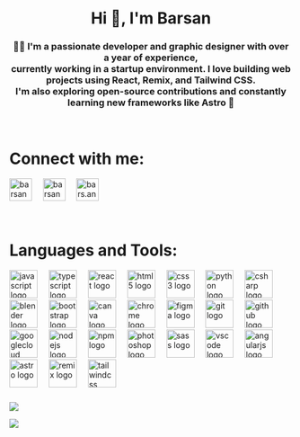 <h1 align="center">Hi 👋, I'm Barsan</h1>
<h3 align="center">
  👨‍💻 I'm a passionate <strong>developer and graphic designer</strong> with over a year of experience,<br>  currently working in a startup environment.
  I love building web projects using <strong>React, Remix, and Tailwind CSS</strong>.<br>
  I'm also exploring open-source contributions and constantly learning new frameworks like <strong>Astro</strong> 🚀
</h3>
<br>

<h1 align="left" >Connect with me:</h1>
<p align="left">
<a href="https://twitter.com/barsanchoolur" target="blank"><img align="center" src="https://raw.githubusercontent.com/rahuldkjain/github-profile-readme-generator/master/src/images/icons/Social/twitter.svg" alt="barsanchoolur" height="40" width="40" /></a>&nbsp;&nbsp;&nbsp;&nbsp; 
<a href="https://linkedin.com/in/barsanchoolur/" target="blank"><img align="center" src="https://raw.githubusercontent.com/rahuldkjain/github-profile-readme-generator/master/src/images/icons/Social/linked-in-alt.svg" alt="barsanchoolur/" height="40" width="40" /></a>&nbsp;&nbsp;&nbsp;&nbsp; 
<a href="https://instagram.com/bars.an._" target="blank"><img align="center" src="https://raw.githubusercontent.com/rahuldkjain/github-profile-readme-generator/master/src/images/icons/Social/instagram.svg" alt="bars.an._" height="40" width="40" /></a>
</p>
<br>
<h1 align="left" >Languages and Tools:</h1>
<p  align="left" mr="20"> 
 <div align="left">
  <img src="https://cdn.jsdelivr.net/gh/devicons/devicon/icons/javascript/javascript-original.svg" height="50" width="50" alt="javascript logo"  />
  <img width="12" />
  <img src="https://cdn.jsdelivr.net/gh/devicons/devicon/icons/typescript/typescript-original.svg" height="50" width="50" alt="typescript logo"  />
  <img width="12" />
  <img src="https://cdn.jsdelivr.net/gh/devicons/devicon/icons/react/react-original.svg" height="50" width="50" alt="react logo"  />
  <img width="12" />
  <img src="https://cdn.jsdelivr.net/gh/devicons/devicon/icons/html5/html5-original.svg" height="50" width="50" alt="html5 logo"  />
  <img width="12" />
  <img src="https://cdn.jsdelivr.net/gh/devicons/devicon/icons/css3/css3-original.svg" height="50" width="50" alt="css3 logo"  />
  <img width="12" />
  <img src="https://cdn.jsdelivr.net/gh/devicons/devicon/icons/python/python-original.svg" height="50" width="50" alt="python logo"  />
  <img width="12" />
  <img src="https://cdn.jsdelivr.net/gh/devicons/devicon/icons/csharp/csharp-original.svg" height="50" width="50" alt="csharp logo"  />
  <img width="12" />
  <img src="https://cdn.jsdelivr.net/gh/devicons/devicon/icons/blender/blender-original.svg" height="50" width="50" alt="blender logo"  />
  <img width="12" />
  <img src="https://cdn.jsdelivr.net/gh/devicons/devicon/icons/bootstrap/bootstrap-original.svg" height="50" width="50" alt="bootstrap logo"  />
  <img width="12" />
  <img src="https://cdn.jsdelivr.net/gh/devicons/devicon/icons/canva/canva-original.svg" height="50" width="50" alt="canva logo"  />
  <img width="12" />
  <img src="https://cdn.jsdelivr.net/gh/devicons/devicon/icons/chrome/chrome-original.svg" height="50" width="50" alt="chrome logo"  />
  <img width="12" />
  <img src="https://cdn.jsdelivr.net/gh/devicons/devicon/icons/figma/figma-original.svg" height="50" width="50" alt="figma logo"  />
  <img width="12" />
  <img src="https://cdn.jsdelivr.net/gh/devicons/devicon/icons/git/git-original.svg" height="50" width="50" alt="git logo"  />
  <img width="12" />
  <img src="https://cdn.jsdelivr.net/gh/devicons/devicon/icons/github/github-original.svg" height="50" width="50" alt="github logo"  />
  <img width="12" />
  <img src="https://cdn.jsdelivr.net/gh/devicons/devicon/icons/googlecloud/googlecloud-original.svg" height="50" width="50" alt="googlecloud logo"  />
  <img width="12" />
  <img src="https://cdn.jsdelivr.net/gh/devicons/devicon/icons/nodejs/nodejs-original.svg" height="50" width="50" alt="nodejs logo"  />
  <img width="12" />
  <img src="https://cdn.jsdelivr.net/gh/devicons/devicon/icons/npm/npm-original-wordmark.svg" height="50" width="50" alt="npm logo"  />
  <img width="12" />
  <img src="https://cdn.jsdelivr.net/gh/devicons/devicon/icons/photoshop/photoshop-plain.svg" height="50" width="50" alt="photoshop logo"  />
  <img width="12" />
  <img src="https://cdn.jsdelivr.net/gh/devicons/devicon/icons/sass/sass-original.svg" height="50" width="50" alt="sass logo"  />
  <img width="12" />
  <img src="https://cdn.jsdelivr.net/gh/devicons/devicon/icons/vscode/vscode-original.svg" height="50" width="50" alt="vscode logo"  />
  <img width="12" />
  <img src="https://cdn.simpleicons.org/angular/DD0031" height="50" width="50" alt="angularjs logo"  />
  <img width="12" />
  <img src="https://cdn.simpleicons.org/astro/FF5D01" height="50" width="50" alt="astro logo"  />
  <img width="12" />
  <img src="https://cdn.simpleicons.org/remix/000000" height="50" width="50" alt="remix logo"  />
  <img width="12" />
  <img src="https://cdn.simpleicons.org/tailwindcss/06B6D4" height="50" width="50" alt="tailwindcss logo"  />
</div>

###
</p>

  

      
![](https://github-readme-stats.vercel.app/api?username=Barsaan&theme=dark&hide_border=false&include_all_commits=false&count_private=false)<br/>
   

  ![](https://github-readme-streak-stats.herokuapp.com/?user=Barsaan&theme=dark&hide_border=false)<br/>
   
 





